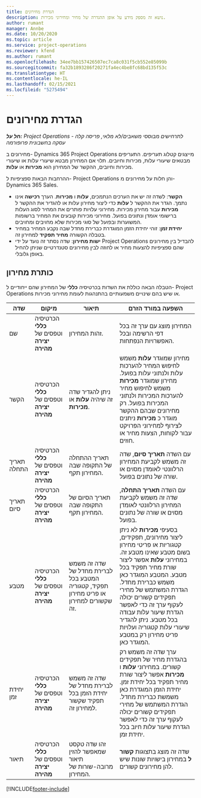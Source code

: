```yaml
---
title: הגדרת מחירונים
description: נושא זה מספק מידע על אופן ההגדרה של מחיר ומחירוני מכירות.
author: rumant
manager: Annbe
ms.date: 10/20/2020
ms.topic: article
ms.service: project-operations
ms.reviewer: kfend
ms.author: rumant
ms.openlocfilehash: 34ee7bb157426507ec7ca8c031f5cb552e85099b
ms.sourcegitcommit: fa32b1893286f20271fa4ec4be8fc68bd135f53c
ms.translationtype: HT
ms.contentlocale: he-IL
ms.lasthandoff: 02/15/2021
ms.locfileid: "5275494"
---
```

# <a name="set-up-price-lists"></a>הגדרת מחירונים

_**חל על:** Project Operations לתרחישים מבוססי משאבים/לא מלאי, פריסה קלה - עסקה בחשבונית פרופורמה_

מחירונים ב- Dynamics 365 Project Operations מייצגים קטלוג תעריפים. התעריפים מבטאים שיעורי עלות, מכירות וחיובים. תלוי אם המחירון מבטא שיעורי עלות או שיעורי מכירות וחיובים, ההקשר של המחירון הוא **מכירות** או **עלות**.

ההרחבות הבאות ספציפיות ל- Project Operations והן חלות על מחירונים מ- Dynamics 365 Sales.

- **הקשר**: לשדה זה יש את הערכים הנתמכים, **עלות** ו **מכירות**. הערך **רכישה** אינו נתמך. הגדר את ההקשר ל **עלות** כדי ליצור מחירון עלות או להגדיר את ההקשר ל **מכירות** עבור מחירון מכירות. מחירוני עלויות פותרים את המחיר לסוג העלות ברישומי אומדן ונתונים בפועל. מחירוני מכירות קובעים את המחיר ברשומות המשוערות ובפועל של סוגי מכירות שלא מחויבים ומחויבים.
- **יחידת זמן**: זוהי יחידת הזמן המוגדרת כברירת מחדל שבה נקבע המחיר במחיר בטבלה הקשורה **מחיר תפקיד** למחירון זה.
- **ישות מחירון**: שדה נסתר זה נועד על ידי Project Operations להבדיל בין מחירונים שהם ספציפיות להצעות מחיר או לחוזה לבין מחירונים סטנדרטיים שניתן להחיל באופן גלובלי.

## <a name="price-list-header"></a>כותרת מחירון

הטבלה הבאה כוללת את השדות בכרטיסיה **כללי** של המחירון שהם ייחודיים ל- Project Operations או שיש בהם שינויים משמעותיים בהתנהגות לעומת מחירוני מכירות.

| שדה | מיקום | תיאור | השפעה במורד הזרם |
| --- | --- | --- | --- |
| שם | הכרטיסיה **כללי** וטפסים של **יצירה מהירה** | זהות המחירון. | המחירון מוצג עם ערך זה בכל דפי הרשימה ובכל האפשרויות הנפתחות.|
| הקשר | הכרטיסיה **כללי** וטפסים של **יצירה מהירה** | ניתן להגדיר שדה זה שיהיה **עלות** או **מכירות**. | מחירון שמוגדר **עלות** משמש לחיפוש המחיר להערכות עלות ולנתוני עלות בפועל. מחירון שמוגדר **מכירות** משמש לחיפוש מחיר להערכות המכירות ולנתוני המכירות בפועל. רק מחירונים שבהם ההקשר מוגדר כ **מכירות** ניתנים לצירוף למחירוני הפרויקט עבור לקוחות, הצעות מחיר או חוזים. |
| תאריך התחלה | הכרטיסיה **כללי** וטפסים של **יצירה מהירה** | תאריך ההתחלה של התקופה שבה המחירון תקף. | עם השדה **תאריך סיום**, שדה זה משמש לקביעת המחירון הרלוונטי לאומדן מסוים או שורה של נתונים בפועל. |
| תאריך סיום | הכרטיסיה **כללי** וטפסים של **יצירה מהירה** | תאריך הסיום של התקופה שבה המחירון תקף. | עם השדה **תאריך התחלה**, שדה זה משמש לקביעת המחירון הרלוונטי לאומדן מסוים או שורה של נתונים בפועל. |
| מטבע | הכרטיסיה **כללי** וטפסים של **יצירה מהירה** | שדה זה משמש לברירת מחדל של המטבע בכל תפקיד, קטגוריה או פריט מחירון שקשורים למחירון זה. | בסעיפי **מכירות** לא ניתן ליצור מחירונים, תפקידים, קטגוריות או פריטי מחירון בשום מטבע שאינו מטבע זה. במחירוני **עלות** אפשר ליצור שורת מחיר תפקיד בכל מטבע. המטבע המוגדר כאן משמש כברירת מחדל. הגדרת המשתמש של מחירי תפקידים קשורים יכולה לעקוף ערך זה כדי לאפשר הגדרת שיעור עלות עבודה בכל מטבע. ניתן להגדיר שיעורי עלות קטגוריה ועלויות פריט מחירון רק במטבע המוגדר כאן. |
| יחידת זמן | הכרטיסיה **כללי** וטפסים של **יצירה מהירה** | שדה זה משמש לברירת מחדל של יחידת הזמן בכל תפקיד שקשור למחירון זה. | ערך שדה זה משמש רק בהגדרת מחיר של תפקידים קשורים. במחירוני **עלות** ו **מכירות** אפשר ליצור שורת מחיר תפקיד בכל יחידת זמן. יחידת הזמן המוגדרת כאן משמשת כברירת מחדל. הגדרת המשתמש של מחירי תפקידים קשורים יכולה לעקוף ערך זה כדי לאפשר הגדרת שיעור עלות חיוב בכל יחידת זמן. |
| תיאור | הכרטיסיה **כללי** וטפסים של **יצירה מהירה** | זהו שדה טקסט שמאפשר להזין תיאור מרובה-שורות של המחירון. | שדה זה מוצג בתצוגות **קשור ל** במחירון בישויות שונות שיש להן מחירונים קשורים. |


[!INCLUDE[footer-include](../includes/footer-banner.md)]